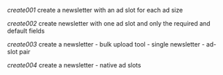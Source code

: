 *create001* create a newsletter with an ad slot for each ad size

*create002* create newsletter with one ad slot and only the required and default fields

*create003* create a newsletter  - bulk upload tool - single newsletter - ad-slot pair

*create004* create a newsletter - native ad slots